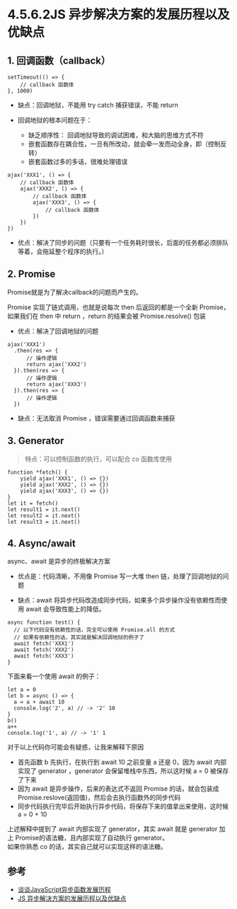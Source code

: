 # 4.5.6.2JS 异步解决方案的发展历程以及优缺点

## 1. 回调函数（callback）
```
setTimeout(() => {
    // callback 函数体
}, 1000)
```
- 缺点：回调地狱，不能用 try catch 捕获错误，不能 return

- 回调地狱的根本问题在于：
  - 缺乏顺序性： 回调地狱导致的调试困难，和大脑的思维方式不符
  - 嵌套函数存在耦合性，一旦有所改动，就会牵一发而动全身，即（控制反转）
  - 嵌套函数过多的多话，很难处理错误
```
ajax('XXX1', () => {
    // callback 函数体
    ajax('XXX2', () => {
        // callback 函数体
        ajax('XXX3', () => {
            // callback 函数体
        })
    })
})
```
- 优点：解决了同步的问题（只要有一个任务耗时很长，后面的任务都必须排队等着，会拖延整个程序的执行。）

## 2. Promise
Promise就是为了解决callback的问题而产生的。

Promise 实现了链式调用，也就是说每次 then 后返回的都是一个全新 Promise，如果我们在 then 中 return ，return 的结果会被 Promise.resolve() 包装

- 优点：解决了回调地狱的问题
```
ajax('XXX1')
  .then(res => {
      // 操作逻辑
      return ajax('XXX2')
  }).then(res => {
      // 操作逻辑
      return ajax('XXX3')
  }).then(res => {
      // 操作逻辑
  })
```
- 缺点：无法取消 Promise ，错误需要通过回调函数来捕获

## 3. Generator
>特点：可以控制函数的执行，可以配合 co 函数库使用
```
function *fetch() {
    yield ajax('XXX1', () => {})
    yield ajax('XXX2', () => {})
    yield ajax('XXX3', () => {})
}
let it = fetch()
let result1 = it.next()
let result2 = it.next()
let result3 = it.next()
```

## 4. Async/await
async、await 是异步的终极解决方案

- 优点是：代码清晰，不用像 Promise 写一大堆 then 链，处理了回调地狱的问题

- 缺点：await 将异步代码改造成同步代码，如果多个异步操作没有依赖性而使用 await 会导致性能上的降低。
```
async function test() {
  // 以下代码没有依赖性的话，完全可以使用 Promise.all 的方式
  // 如果有依赖性的话，其实就是解决回调地狱的例子了
  await fetch('XXX1')
  await fetch('XXX2')
  await fetch('XXX3')
}
```

下面来看一个使用 await 的例子：

```
let a = 0
let b = async () => {
  a = a + await 10
  console.log('2', a) // -> '2' 10
}
b()
a++
console.log('1', a) // -> '1' 1
```
对于以上代码你可能会有疑惑，让我来解释下原因

- 首先函数 b 先执行，在执行到 await 10 之前变量 a 还是 0，因为 await 内部实现了 generator ，generator 会保留堆栈中东西，所以这时候 a = 0 被保存了下来
- 因为 await 是异步操作，后来的表达式不返回 Promise 的话，就会包装成 Promise.reslove(返回值)，然后会去执行函数外的同步代码
- 同步代码执行完毕后开始执行异步代码，将保存下来的值拿出来使用，这时候 a = 0 + 10

上述解释中提到了 await 内部实现了 generator，其实 await 就是 generator 加上 Promise的语法糖，且内部实现了自动执行 generator。  
如果你熟悉 co 的话，其实自己就可以实现这样的语法糖。


## 参考
- [谈谈JavaScript异步函数发展历程](https://www.jb51.net/article/72947.htm)
- [JS 异步解决方案的发展历程以及优缺点](https://github.com/sisterAn/blog/issues/29)
